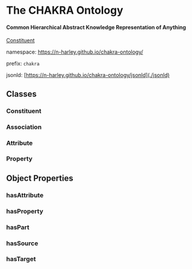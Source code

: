 # The CHAKRA Ontology

#### Common Hierarchical Abstract Knowledge Representation of Anything

[Constituent](#Constituent)

namespace: <https://n-harley.github.io/chakra-ontology/>

prefix: `chakra`

jsonld: [https://n-harley.github.io/chakra-ontology/jsonld](./jsonld)

## Classes

### Constituent
### Association
### Attribute
### Property

## Object Properties

### hasAttribute
### hasProperty
### hasPart
### hasSource
### hasTarget
